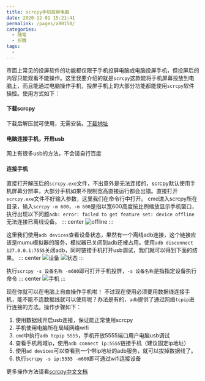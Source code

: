 ```yaml
---
title: scrcpy手机投屏电脑
date: 2020-12-01 15:21:41
permalink: /pages/a90150/
categories:
  - 随笔
  - 折腾
tags:
  - 
---
```


市面上常见的投屏软件的功能都仅限于手机投屏电脑或电脑投屏手机，但投屏后的内容只能观看不能操作。这里我要介绍的就是`scrcpy`这款能将手机屏幕投放到电脑上，而且能通过电脑操作手机，投屏手机上的大部分功能都能使用`scrcpy`软件操控。使用方式如下：

#### 下载scrcpy
下载后解压就可使用，无需安装。[下载地址](https://github.com/Genymobile/scrcpy/releases)

#### 电脑连接手机，开启usb
网上有很多usb的方法，不会请自行百度

#### 连接手机
直接打开解压后的`scrcpy.exe`文件，不出意外是无法连接的，scrcpy默认使用手机屏幕分辨率，大部分手机如果不限制宽高直接运行都会出错。直接打开`scrcpy.exe`文件不好输入参数，这里我们在命令行中打开。
cmd进入scrcpy所在目录，输入`scrcpy -m 600`，`-m 600`是指以宽600高度按比例缩放显示手机窗口，执行出现以下问题`adb: error: failed to get feature set: device offline`无法连接已离线设备。
::: center
![offline](https://lhost.oss-cn-chengdu.aliyuncs.com/blog/20210111144701.png)
:::

这里我们使用`adb devices`查看设备状态，果然有一个离线adb连接，这个链接应该是mumu模拟器的服务，模拟器已关闭到adb还被占用。使用`adb disconnect 127.0.0.1:7555`关闭adb，同时链接手机打开usb调试，我们就可以得到下面的结果。
::: center
![设备](https://lhost.oss-cn-chengdu.aliyuncs.com/blog/20210111145047.png)
![状态](https://lhost.oss-cn-chengdu.aliyuncs.com/blog/20210111145506.png)
:::

执行`scrcpy -s 设备名称 -m600`即可打开手机投屏，`-s 设备名称`是指指定设备执行命令
::: center 
![手机](https://lhost.oss-cn-chengdu.aliyuncs.com/blog/20210111151025.png)
:::

现在你就可以在电脑上自由操作手机啦！
不过现在使用必须要用数据线连接手机，能不能不连数据线就可以使用呢？办法是有的，`adb`提供了通过网络`tcpip`进行连接的方法。操作步骤如下：
1. 使用数据线开启usb连接，保证能正常使用scrcpy
2. 手机使用电脑所在局域网络wifi
3. `cmd`中执行`adb tcpip 5555`，手机开放5555端口用户电脑usb调试
4. 查看手机局域ip，使用`adb connect ip:5555`链接手机（建议固定ip地址）
5. 使用`ad devices`可以查看到一个带ip地址的adb服务，就可以拔掉数据线了。
6. 执行`scrcpy -s ip:5555 -m600`即可通过wifi连接设备


更多操作方法请看[scrcpy中文文档](https://github.com/Genymobile/scrcpy/blob/master/README.zh-Hans.md)